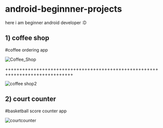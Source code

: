 # android-beginnner-projects
here i am beginner android developer :D

## 1) coffee shop
#coffee ordering app

![Coffee_Shop](https://user-images.githubusercontent.com/45892437/61318257-46b2fb00-a822-11e9-955a-9be0714ef571.jpeg)

++++++++++++++++++++++++++++++++++++++++++++++++++++++++++++++++++++++++++++++

![coffee shop2](https://user-images.githubusercontent.com/45892437/61318370-8a0d6980-a822-11e9-8aaa-f97f72e76db5.jpeg)


## 2) court counter
#basketball score counter app

![courtcounter](https://user-images.githubusercontent.com/45892437/61318547-f6886880-a822-11e9-91a6-983c1ade0ac9.jpeg)

